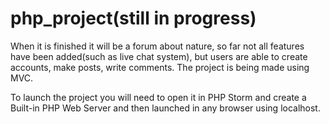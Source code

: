 # php_project(still in progress)

When it is finished it will be a forum about nature, so far not all features have been added(such as live chat system),
but users are able to create accounts, make posts, write comments. The project is being made using MVC.

To launch the project you will need to open it in PHP Storm and create a Built-in PHP Web Server and then launched in any browser
using localhost.
